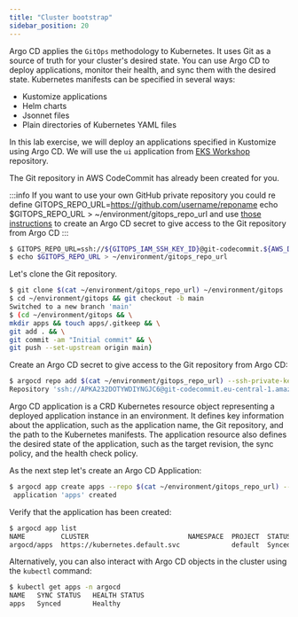 ```yaml
---
title: "Cluster bootstrap"
sidebar_position: 20
---
```


Argo CD applies the `GitOps` methodology to Kubernetes. It uses Git as a source of truth for your cluster's desired state. You can use Argo CD to deploy applications, monitor their health, and sync them with the desired state. Kubernetes manifests can be specified in several ways:

- Kustomize applications
- Helm charts
- Jsonnet files
- Plain directories of Kubernetes YAML files

In this lab exercise, we will deploy an applications specified in Kustomize using Argo CD. We will use the `ui` application from [EKS Workshop](https://github.com/aws-samples/eks-workshop-v2/tree/main/environment/workspace/manifests/ui) repository.

The Git repository in AWS CodeCommit has already been created for you.

:::info
If you want to use your own GitHub private repository you could re define
GITOPS_REPO_URL=https://github.com/username/reponame
echo $GITOPS_REPO_URL > ~/environment/gitops_repo_url
and use [those instructions](https://argo-cd.readthedocs.io/en/stable/user-guide/private-repositories/) to create an Argo CD secret to give access to the Git repository from Argo CD
:::

```bash
$ GITOPS_REPO_URL=ssh://${GITOPS_IAM_SSH_KEY_ID}@git-codecommit.${AWS_DEFAULT_REGION}.amazonaws.com/v1/repos/${EKS_CLUSTER_NAME}-gitops
$ echo $GITOPS_REPO_URL > ~/environment/gitops_repo_url
```

Let's clone the Git repository.

```bash
$ git clone $(cat ~/environment/gitops_repo_url) ~/environment/gitops
$ cd ~/environment/gitops && git checkout -b main
Switched to a new branch 'main'
$ (cd ~/environment/gitops && \
mkdir apps && touch apps/.gitkeep && \
git add . && \
git commit -am "Initial commit" && \
git push --set-upstream origin main)
```

Create an Argo CD secret to give access to the Git repository from Argo CD:

```bash
$ argocd repo add $(cat ~/environment/gitops_repo_url) --ssh-private-key-path ${HOME}/.ssh/gitops_ssh.pem --insecure-ignore-host-key --upsert --name git-repo
Repository 'ssh://APKA232DOTYWDIYNGJC6@git-codecommit.eu-central-1.amazonaws.com/v1/repos/eks-workshop-gitops' added
```

Argo CD application is a CRD Kubernetes resource object representing a deployed application instance in an environment. It defines key information about the application, such as the application name, the Git repository, and the path to the Kubernetes manifests. The application resource also defines the desired state of the application, such as the target revision, the sync policy, and the health check policy.

As the next step let's create an Argo CD Application:

```bash
$ argocd app create apps --repo $(cat ~/environment/gitops_repo_url) --path apps --dest-server https://kubernetes.default.svc
 application 'apps' created
```

Verify that the application has been created:

```bash
$ argocd app list
NAME         CLUSTER                         NAMESPACE  PROJECT  STATUS  HEALTH   SYNCPOLICY  CONDITIONS  REPO                                                                                               PATH  TARGET
argocd/apps  https://kubernetes.default.svc             default  Synced  Healthy  <none>      <none>      ssh://APKA232DOTYWDIYNGJC6@git-codecommit.eu-central-1.amazonaws.com/v1/repos/eks-workshop-gitops  apps
```

Alternatively, you can also interact with Argo CD objects in the cluster using the `kubectl` command:

```bash
$ kubectl get apps -n argocd
NAME   SYNC STATUS   HEALTH STATUS
apps   Synced        Healthy
```
